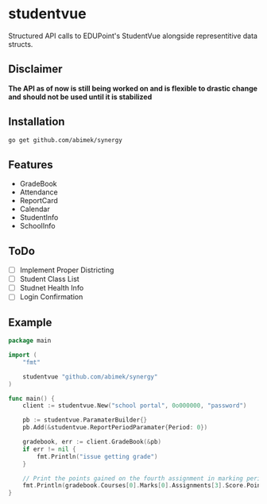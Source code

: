 # studentvue

Structured API calls to EDUPoint's StudentVue alongside representitive data structs.

## Disclaimer
**The API as of now is still being worked on and is flexible to drastic
change and should not be used until it is stabilized**

## Installation
```bash
go get github.com/abimek/synergy
```

## Features
- GradeBook
- Attendance
- ReportCard
- Calendar
- StudentInfo
- SchoolInfo

## ToDo
- [ ] Implement Proper Districting
- [ ] Student Class List
- [ ] Studnet Health Info
- [ ] Login Confirmation

## Example

```go
package main

import (
	"fmt"

	studentvue "github.com/abimek/synergy"
)

func main() {
	client := studentvue.New("school portal", 0o000000, "password")

	pb := studentvue.ParamaterBuilder{}
	pb.Add(&studentvue.ReportPeriodParamater{Period: 0})

	gradebook, err := client.GradeBook(&pb)
	if err != nil {
		fmt.Println("issue getting grade")
	}

	// Print the points gained on the fourth assignment in marking period 1 in course 1
	fmt.Println(gradebook.Courses[0].Marks[0].Assignments[3].Score.Points)
}
```
